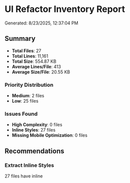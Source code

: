 # UI Refactor Inventory Report

Generated: 8/23/2025, 12:37:04 PM

## Summary

- **Total Files**: 27
- **Total Lines**: 11,161
- **Total Size**: 554.87 KB
- **Average Lines/File**: 413
- **Average Size/File**: 20.55 KB

### Priority Distribution

- **Medium**: 2 files
- **Low**: 25 files

### Issues Found

- **High Complexity**: 0 files
- **Inline Styles**: 27 files
- **Missing Mobile Optimization**: 0 files

## Recommendations

### Extract Inline Styles

27 files have inline <style> blocks that should be extracted to external CSS.

- minhas-entregas.html
- gerenciar-agendamentos.html
- index.html
- ... and 24 more files

### Large File Optimization

9 files exceed 500 lines and may benefit from component extraction.

- minhas-entregas.html
- gerenciar-agendamentos.html
- index.html
- ... and 6 more files

## Detailed Page Analysis

| File | Priority | Lines | Size (KB) | Inline Styles | Complexity |
|------|----------|-------|-----------|---------------|------------|
| minhas-entregas.html | Medium | 981 | 44.27 | 3 | 34.81 |
| gerenciar-agendamentos.html | Medium | 1443 | 62.37 | 1 | 20.43 |
| index.html | Low | 994 | 42.34 | 1 | 16.94 |
| perfil-doador.html | Low | 565 | 31.14 | 1 | 14.65 |
| registrar-doacao.html | Low | 859 | 39.22 | 1 | 14.59 |
| criar-campanha.html | Low | 622 | 33.5 | 1 | 14.22 |
| receber-doacao.html | Low | 611 | 33.86 | 1 | 13.11 |
| perfil-entidade.html | Low | 139 | 10.3 | 1 | 12.39 |
| cadastro-doador.html | Low | 317 | 17.14 | 1 | 12.17 |
| gerenciar-agendamentos-global.html | Low | 501 | 27.31 | 1 | 12.01 |
| configuracoes.html | Low | 683 | 34.62 | 1 | 11.83 |
| gerenciar-entidades.html | Low | 450 | 24.05 | 1 | 11.5 |
| perfil-admin.html | Low | 243 | 11.74 | 1 | 11.43 |
| gerenciar-campanhas.html | Low | 342 | 16.66 | 1 | 10.42 |
| gerenciar-doadores.html | Low | 342 | 16.59 | 1 | 10.42 |
| login.html | Low | 251 | 14.01 | 1 | 9.51 |
| detalhes.html | Low | 433 | 25.2 | 1 | 9.33 |
| cadastro-entidade.html | Low | 185 | 14.62 | 1 | 8.85 |
| superadmin.html | Low | 143 | 7.17 | 1 | 8.43 |
| recuperar-senha.html | Low | 130 | 5.79 | 1 | 8.3 |
| verificar-email.html | Low | 119 | 5.11 | 1 | 8.19 |
| termos-de-servico.html | Low | 88 | 3.82 | 1 | 7.88 |
| politica-de-privacidade.html | Low | 82 | 3.53 | 1 | 7.82 |
| admin.html | Low | 255 | 14.25 | 1 | 7.55 |
| notificacoes.html | Low | 237 | 10.99 | 1 | 7.37 |
| offline.html | Low | 95 | 2.93 | 1 | 5.95 |
| aguardando-aprovacao.html | Low | 51 | 2.34 | 1 | 5.51 |
